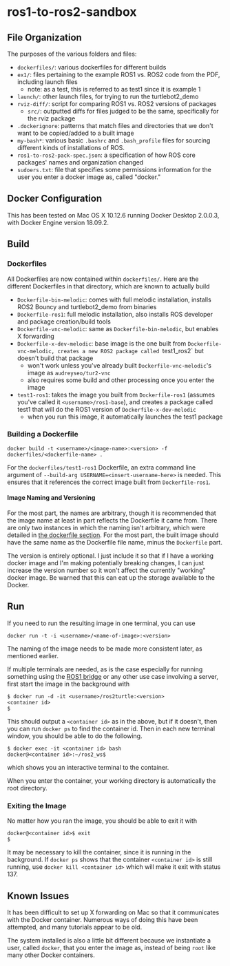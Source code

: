 # ros1-to-ros2-sandbox

## File Organization

The purposes of the various folders and files:

- `dockerfiles/`: various dockerfiles for different builds
- `ex1/`: files pertaining to the example ROS1 vs. ROS2 code from the PDF, including launch files
  - note: as a test, this is referred to as test1 since it is example 1
- `launch/`: other launch files, for trying to run the turtlebot2_demo
- `rviz-diff/`: script for comparing ROS1 vs. ROS2 versions of packages
  - `src/`: outputted diffs for files judged to be the same, specifically for the rviz package
- `.dockerignore`: patterns that match files and directories that we don't want to be copied/added to a built image
- `my-bash*`: various basic `.bashrc` and `.bash_profile` files for sourcing different kinds of installations of ROS.
- `ros1-to-ros2-pack-spec.json`: a specification of how ROS core packages' names and organization changed
- `sudoers.txt`: file that specifies some permissions information for the user you enter a docker image as, called "docker."


## Docker Configuration

This has been tested on Mac OS X 10.12.6 running Docker Desktop 2.0.0.3, with Docker Engine version 18.09.2.


## Build

### Dockerfiles

All Dockerfiles are now contained within `dockerfiles/`. Here are the different Dockerfiles in that directory, which are known to actually build

- `Dockerfile-bin-melodic`: comes with full melodic installation, installs ROS2 Bouncy and turtlebot2_demo from binaries
- `Dockerfile-ros1`: full melodic installation, also installs ROS developer and package creation/build tools
- `Dockerfile-vnc-melodic`: same as `Dockerfile-bin-melodic`, but enables X forwarding
- `Dockerfile-x-dev-melodic`: base image is the one built from `Dockerfile-vnc-melodic, creates a new ROS2 package called `test1_ros2` but doesn't build that package
  - won't work unless you've already built `Dockerfile-vnc-melodic`'s image as `audreyseo/tur2-vnc`
  - also requires some build and other processing once you enter the image
- `test1-ros1`: takes the image you built from `Dockerfile-ros1` (assumes you've called it `<username>/ros1-base`), and creates a package called test1 that will do the ROS1 version of `Dockerfile-x-dev-melodic`
  - when you run this image, it automatically launches the test1 package

### Building a Dockerfile

```
docker build -t <username>/<image-name>:<version> -f dockerfiles/<dockerfile-name> .
```

For the `dockerfiles/test1-ros1` Dockerfile, an extra command line argument of `--build-arg USERNAME=<insert-username-here>` is needed.
This ensures that it references the correct image built from `Dockerfile-ros1`.

#### Image Naming and Versioning

For the most part, the names are arbitrary, though it is recommended 
that the image name at least in part reflects the Dockerfile it came from. There
are only two instances in which the naming isn't arbitrary, which were detailed in
[the dockerfile section](#dockerfiles). For the most part, the built image
should have the same name as the Dockerfile file name, minus the `Dockerfile` part.

The version is entirely optional. I just include it so that if I have a working docker
image and I'm making potentially breaking changes, I can just increase the version number
so it won't affect the currently "working" docker image. Be warned that this can eat up
the storage available to the Docker.

## Run

If you need to run the resulting image in one terminal, you can use

```
docker run -t -i <username>/<name-of-image>:<version>
```

The naming of the image needs to be made more consistent later, as
mentioned earlier.

If multiple terminals are needed, as is the case especially for
running something using the [ROS1 bridge](https://github.com/ros2/turtlebot2_demo#run-the-bridge) or 
any other use case involving a server, first start the image in
the background with

```
$ docker run -d -it <username>/ros2turtle:<version>
<container id>
$
```

This should output a `<container id>` as in the above, but if it doesn't,
then you can run `docker ps` to find the container id. Then in each new
terminal window, you should be able to do the following.

```
$ docker exec -it <container id> bash
docker@<container id>:~/ros2_ws$ 
```

which shows you an interactive terminal to the container.

When you enter the container, your working directory is automatically
the root directory.

### Exiting the Image

No matter how you ran the image, you should be able to exit it with

```
docker@<container id>$ exit
$
```

It may be necessary to kill the container, since it is running in the background.
If `docker ps` shows that the container `<container id>` is still running, use
`docker kill <container id>` which will make it exit with status 137.


## Known Issues

It has been difficult to set up X forwarding on Mac so that it communicates with
the Docker container. Numerous ways of doing this have been attempted, and many
tutorials appear to be old.

The system installed is also a little bit different because we instantiate a user,
called `docker`, that you enter the image as, instead of being `root` like many
other Docker containers.

